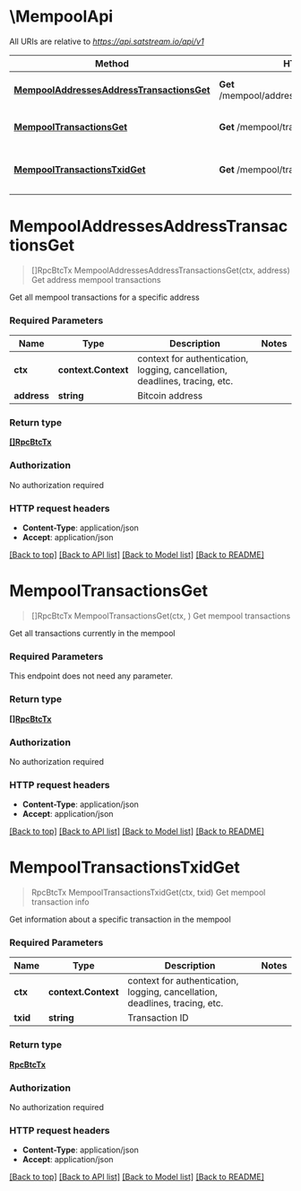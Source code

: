 # \MempoolApi

All URIs are relative to *https://api.satstream.io/api/v1*

Method | HTTP request | Description
------------- | ------------- | -------------
[**MempoolAddressesAddressTransactionsGet**](MempoolApi.md#MempoolAddressesAddressTransactionsGet) | **Get** /mempool/addresses/{address}/transactions | Get address mempool transactions
[**MempoolTransactionsGet**](MempoolApi.md#MempoolTransactionsGet) | **Get** /mempool/transactions | Get mempool transactions
[**MempoolTransactionsTxidGet**](MempoolApi.md#MempoolTransactionsTxidGet) | **Get** /mempool/transactions/{txid} | Get mempool transaction info


# **MempoolAddressesAddressTransactionsGet**
> []RpcBtcTx MempoolAddressesAddressTransactionsGet(ctx, address)
Get address mempool transactions

Get all mempool transactions for a specific address

### Required Parameters

Name | Type | Description  | Notes
------------- | ------------- | ------------- | -------------
 **ctx** | **context.Context** | context for authentication, logging, cancellation, deadlines, tracing, etc.
  **address** | **string**| Bitcoin address | 

### Return type

[**[]RpcBtcTx**](rpc.BtcTx.md)

### Authorization

No authorization required

### HTTP request headers

 - **Content-Type**: application/json
 - **Accept**: application/json

[[Back to top]](#) [[Back to API list]](../README.md#documentation-for-api-endpoints) [[Back to Model list]](../README.md#documentation-for-models) [[Back to README]](../README.md)

# **MempoolTransactionsGet**
> []RpcBtcTx MempoolTransactionsGet(ctx, )
Get mempool transactions

Get all transactions currently in the mempool

### Required Parameters
This endpoint does not need any parameter.

### Return type

[**[]RpcBtcTx**](rpc.BtcTx.md)

### Authorization

No authorization required

### HTTP request headers

 - **Content-Type**: application/json
 - **Accept**: application/json

[[Back to top]](#) [[Back to API list]](../README.md#documentation-for-api-endpoints) [[Back to Model list]](../README.md#documentation-for-models) [[Back to README]](../README.md)

# **MempoolTransactionsTxidGet**
> RpcBtcTx MempoolTransactionsTxidGet(ctx, txid)
Get mempool transaction info

Get information about a specific transaction in the mempool

### Required Parameters

Name | Type | Description  | Notes
------------- | ------------- | ------------- | -------------
 **ctx** | **context.Context** | context for authentication, logging, cancellation, deadlines, tracing, etc.
  **txid** | **string**| Transaction ID | 

### Return type

[**RpcBtcTx**](rpc.BtcTx.md)

### Authorization

No authorization required

### HTTP request headers

 - **Content-Type**: application/json
 - **Accept**: application/json

[[Back to top]](#) [[Back to API list]](../README.md#documentation-for-api-endpoints) [[Back to Model list]](../README.md#documentation-for-models) [[Back to README]](../README.md)

